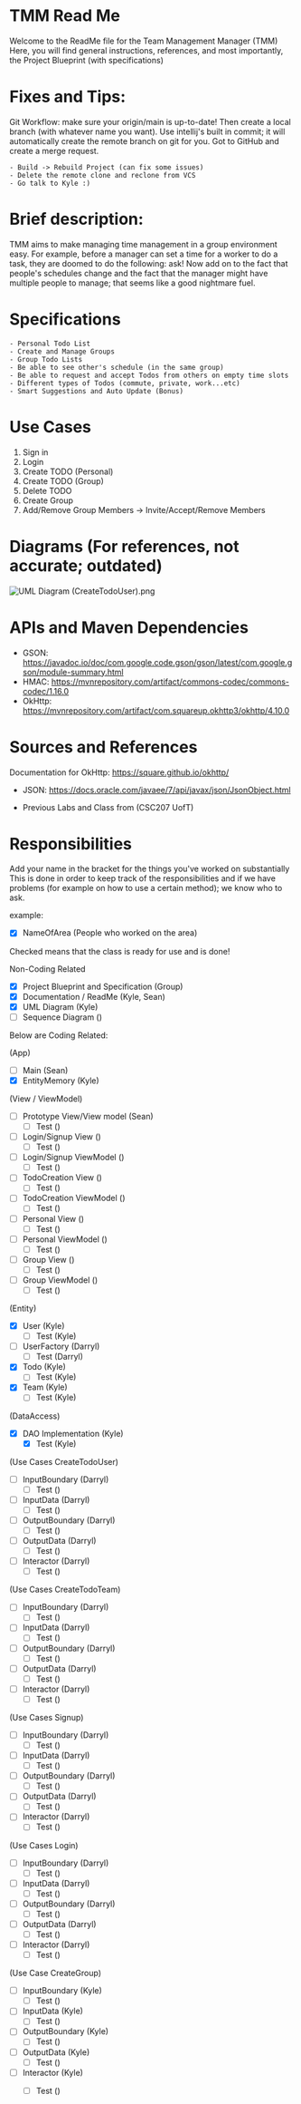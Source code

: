 # TMM Read Me

Welcome to the ReadMe file for the Team Management Manager (TMM)
Here, you will find general instructions, references, and most importantly, the Project Blueprint (with specifications)

# Fixes and Tips:

Git Workflow: make sure your origin/main is up-to-date!
Then create a local branch (with whatever name you want).
Use intellij's built in commit; it will automatically 
create the remote branch on git for you. Got to GitHub
and create a merge request.

    - Build -> Rebuild Project (can fix some issues)
    - Delete the remote clone and reclone from VCS
    - Go talk to Kyle :)

# Brief description:

TMM aims to make managing time management in a group environment easy. For example, before a manager can set a time for a worker to do a task, they are doomed to do the following: ask! Now add on to the fact that people's schedules change and the fact that the manager might have multiple people to manage; that seems like a good nightmare fuel.

# Specifications

    - Personal Todo List
    - Create and Manage Groups
    - Group Todo Lists
    - Be able to see other's schedule (in the same group)
    - Be able to request and accept Todos from others on empty time slots
    - Different types of Todos (commute, private, work...etc)
    - Smart Suggestions and Auto Update (Bonus)

# Use Cases
1. Sign in
2. Login
3. Create TODO (Personal)
4. Create TODO (Group)
5. Delete TODO
6. Create Group
7. Add/Remove Group Members -> Invite/Accept/Remove Members
 

# Diagrams (For references, not accurate; outdated)

![UML Diagram (CreateTodoUser).png](photos%2FUML%20Diagram%20%28CreateTodoUser%29.png)


# APIs and Maven Dependencies

- GSON: https://javadoc.io/doc/com.google.code.gson/gson/latest/com.google.gson/module-summary.html
- HMAC: https://mvnrepository.com/artifact/commons-codec/commons-codec/1.16.0
- OkHttp: https://mvnrepository.com/artifact/com.squareup.okhttp3/okhttp/4.10.0


# Sources and References

Documentation for OkHttp: https://square.github.io/okhttp/

- JSON: https://docs.oracle.com/javaee/7/api/javax/json/JsonObject.html

- Previous Labs and Class from (CSC207 UofT)

# Responsibilities

Add your name in the bracket for the things you've worked on substantially
This is done in order to keep track of the responsibilities and if we have problems (for example on how to use a certain method); we know who to ask.

example:

- [x] NameOfArea (People who worked on the area)

Checked means that the class is ready for use and is done!

Non-Coding Related
- [x] Project Blueprint and Specification (Group)
- [x] Documentation / ReadMe (Kyle, Sean)
- [x] UML Diagram (Kyle)
- [ ] Sequence Diagram ()

Below are Coding Related:

(App)
- [ ] Main (Sean)
- [x] EntityMemory (Kyle)

(View / ViewModel)
- [ ] Prototype View/View model (Sean)
  - [ ] Test ()
- [ ] Login/Signup View ()
  - [ ] Test ()
- [ ] Login/Signup ViewModel ()
  - [ ] Test ()
- [ ] TodoCreation View ()
  - [ ] Test ()
- [ ] TodoCreation ViewModel ()
  - [ ] Test ()
- [ ] Personal View ()
  - [ ] Test ()
- [ ] Personal ViewModel ()
  - [ ] Test ()
- [ ] Group View ()
  - [ ] Test ()
- [ ] Group ViewModel ()
  - [ ] Test ()

(Entity)
- [x] User (Kyle)
  - [ ] Test (Kyle)
- [ ] UserFactory (Darryl)
  - [ ] Test (Darryl)
- [x] Todo (Kyle)
  - [ ] Test (Kyle)
- [x] Team (Kyle)
  - [ ] Test (Kyle)

(DataAccess)
- [x] DAO Implementation (Kyle)
  - [x] Test (Kyle)

(Use Cases CreateTodoUser)
- [ ] InputBoundary (Darryl)
  - [ ] Test ()
- [ ] InputData (Darryl)
  - [ ] Test ()
- [ ] OutputBoundary (Darryl)
  - [ ] Test ()
- [ ] OutputData (Darryl)
  - [ ] Test ()
- [ ] Interactor (Darryl)
  - [ ] Test ()

(Use Cases CreateTodoTeam)

- [ ] InputBoundary (Darryl)
  - [ ] Test ()
- [ ] InputData (Darryl)
  - [ ] Test ()
- [ ] OutputBoundary (Darryl)
  - [ ] Test ()
- [ ] OutputData (Darryl)
  - [ ] Test ()
- [ ] Interactor (Darryl)
  - [ ] Test ()

(Use Cases Signup)
- [ ] InputBoundary (Darryl)
  - [ ] Test ()
- [ ] InputData (Darryl)
  - [ ] Test ()
- [ ] OutputBoundary (Darryl)
  - [ ] Test ()
- [ ] OutputData (Darryl)
  - [ ] Test ()
- [ ] Interactor (Darryl)
  - [ ] Test ()

(Use Cases Login)
- [ ] InputBoundary (Darryl)
  - [ ] Test ()
- [ ] InputData (Darryl)
  - [ ] Test ()
- [ ] OutputBoundary (Darryl)
  - [ ] Test ()
- [ ] OutputData (Darryl)
  - [ ] Test ()
- [ ] Interactor (Darryl)
  - [ ] Test ()

(Use Case CreateGroup)
- [ ] InputBoundary (Kyle)
  - [ ] Test ()
- [ ] InputData (Kyle)
  - [ ] Test ()
- [ ] OutputBoundary (Kyle)
  - [ ] Test ()
- [ ] OutputData (Kyle)
  - [ ] Test ()
- [ ] Interactor (Kyle)
  - [ ] Test ()

